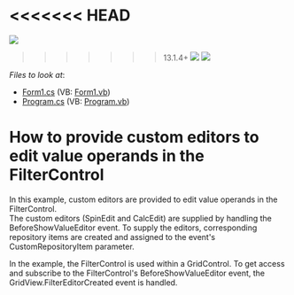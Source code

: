 <!-- default badges list -->
<<<<<<< HEAD
=======
![](https://img.shields.io/endpoint?url=https://codecentral.devexpress.com/api/v1/VersionRange/128622003/13.1.4%2B)
>>>>>>> 13.1.4+
[![](https://img.shields.io/badge/Open_in_DevExpress_Support_Center-FF7200?style=flat-square&logo=DevExpress&logoColor=white)](https://supportcenter.devexpress.com/ticket/details/E1519)
[![](https://img.shields.io/badge/📖_How_to_use_DevExpress_Examples-e9f6fc?style=flat-square)](https://docs.devexpress.com/GeneralInformation/403183)
<!-- default badges end -->
<!-- default file list -->
*Files to look at*:

* [Form1.cs](./CS/CustomEditor/Form1.cs) (VB: [Form1.vb](./VB/CustomEditor/Form1.vb))
* [Program.cs](./CS/CustomEditor/Program.cs) (VB: [Program.vb](./VB/CustomEditor/Program.vb))
<!-- default file list end -->
# How to provide custom editors to edit value operands in the FilterControl


<p>In this example, custom editors are provided to edit value operands in the FilterControl. <br />
The custom editors (SpinEdit and CalcEdit) are supplied by handling the BeforeShowValueEditor event. To supply the editors, corresponding repository items are created and assigned to the event's CustomRepositoryItem parameter.</p><p>In the example, the FilterControl is used within a GridControl. To get access and subscribe to the FilterControl's BeforeShowValueEditor event, the GridView.FilterEditorCreated event is handled.</p>

<br/>


